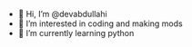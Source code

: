- 👋 Hi, I’m @devabdullahi
- 👀 I’m interested in coding and making mods
- 🌱 I’m currently learning python
